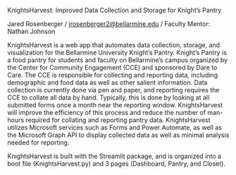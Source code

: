KnightsHarvest: Improved Data Collection and Storage for Knight’s Pantry

Jared Rosenberger / jrosenberger2@bellarmine.edu / Faculty Mentor: Nathan Johnson

KnightsHarvest is a web app that automates data collection, storage, and visualization for the Bellarmine University Knight’s Pantry. Knight’s Pantry is a food pantry for students and faculty on Bellarmine’s campus organized by the Center for Community Engagement (CCE) and sponsored by Dare to Care. The CCE is responsible for collecting and reporting data, including demographic and food data as well as other salient information. Data collection is currently done via pen and paper, and reporting requires the CCE to collate all data by hand. Typically, this is done by looking at all submitted forms once a month near the reporting window. KnightsHarvest will improve the efficiency of this process and reduce the number of man-hours required for collating and reporting pantry data. KnightsHarvest utilizes Microsoft services such as Forms and Power Automate, as well as the Microsoft Graph API to display collected data as well as minimal analysis needed for reporting.

KnightsHarvest is built with the Streamlit package, and is organized into a boot file (KnightsHarvest.py) and 3 pages (Dashboard, Pantry, and Closet).
